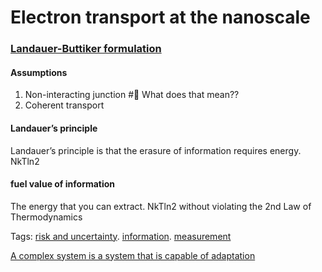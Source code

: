 # Electron transport at the nanoscale
### [Landauer-Buttiker formulation](Landauer-Buttiker%20formulation.md)
#### Assumptions
1. Non-interacting junction #🚩 What does that mean??
2. Coherent transport

#### Landauer’s principle
Landauer’s principle is that the erasure of information requires energy. 
NkTln2
#### fuel value of information
The energy that you can extract. NkTln2 without violating the 2nd Law of Thermodynamics

Tags: [risk and uncertainty](risk%20and%20uncertainty.md). [information](information.md). [measurement](measurement)

[A complex system is a system that is capable of adaptation](A%20complex%20system%20is%20a%20system%20that%20is%20capable%20of%20adaptation.md)